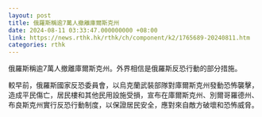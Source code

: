 ```yaml
---
layout: post
title: 俄羅斯稱逾7萬人撤離庫爾斯克州
date: 2024-08-11 03:33:47.000000000 +08:00
link: https://news.rthk.hk/rthk/ch/component/k2/1765689-20240811.htm
categories: rthk
---
```


俄羅斯稱逾7萬人撤離庫爾斯克州。外界相信是俄羅斯反恐行動的部分措施。

較早前，俄羅斯國家反恐委員會，以烏克蘭武裝部隊對庫爾斯克州發動恐怖襲擊，造成平民傷亡，居民樓和其他民用設施受損，宣布在庫爾斯克州、別爾哥羅德州、布良斯克州實行反恐行動制度，以保證居民安全，應對來自敵方破壞和恐怖威脅。
